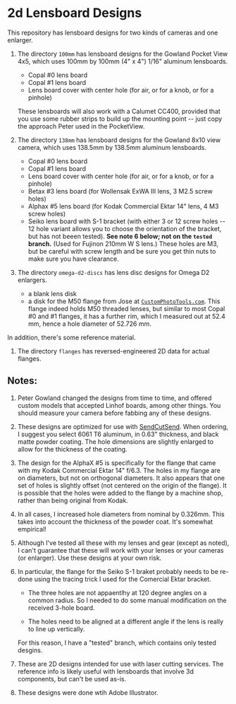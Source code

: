 # 2d Lensboard Designs

This repository has lensboard designs for two kinds of cameras and one enlarger.

1. The directory `100mm` has lensboard designs for the Gowland Pocket View 4x5, which uses 100mm by 100mm (4" x 4") 1/16" aluminum lensboards.

   * Copal #0 lens board
   * Copal #1 lens board
   * Lens board cover with center hole (for air, or for a knob, or for a pinhole)

   These lensboards will also work with a Calumet CC400, provided that you use some rubber strips to build up the mounting point -- just copy the approach Peter used in the PocketView.

2. The directory `138mm` has lensboard designs for the Gowland 8x10 view camera, which uses 138.5mm by 138.5mm aluminum lensboards.

   * Copal #0 lens board
   * Copal #1 lens board
   * Lens board cover with center hole (for air, or for a knob, or for a pinhole)
   * Betax #3 lens board (for Wollensak ExWA III lens, 3 M2.5 screw holes)
   * Alphax #5 lens board (for Kodak Commercial Ektar 14" lens, 4 M3 screw holes)
   * Seiko lens board with S-1 bracket (with either 3 or 12 screw holes -- 12 hole variant allows you to choose the orientation of the bracket, but has not beeen tested). **See note 6 below; not on the `tested` branch.** (Used for Fujinon 210mm W S lens.) These holes are M3, but be careful with screw length and be sure you get thin nuts to make sure you have clearance.

3. The directory `omega-d2-discs` has lens disc designs for Omega D2 enlargers.
   * a blank lens disk
   * a disk for the M50 flange from Jose at [`CustomPhotoTools.com`](https://customphototools.com). This flange indeed holds M50 threaded lenses, but similar to most Copal #0 and #1 flanges, it has a further rim, which I measured out at 52.4 mm, hence a hole diameter of 52.726 mm.

In addition, there's some reference material.

1. The directory `flanges` has reversed-engineered 2D data for actual flanges.

## Notes:

1. Peter Gowland changed the designs from time to time, and offered custom models that accepted Linhof boards, among other things. You should measure your camera before fabbing any of these designs.

2. These designs are optimized for use with [SendCutSend](https://sendcutsend.com/). When ordering, I suggest you select 6061 T6 aluminum, in 0.63" thickness, and black matte powder coating. The hole dimensions are slightly enlarged to allow for the thickness of the coating.

3. The design for the AlphaX #5 is specifically for the flange that came with my Kodak Commercial Ektar 14" f/6.3. The holes in my flange are on diameters, but not on orthogonal diameters. It also appears that one set of holes is slightly offset (not centered on the origin of the flange). It is possible that the holes were added to the flange by a machine shop, rather than being original from Kodak.

4. In all cases, I increased hole diameters from nominal by 0.326mm. This takes into account the thickness of the powder coat. It's somewhat empirical!

5. Although I've tested all these with my lenses and gear (except as noted), I can't guarantee that these will work with your lenses or your cameras (or enlarger). Use these designs at your own risk.

6. In particular, the flange for the Seiko S-1 braket probably needs to be re-done using the tracing trick I used for the Comercial Ektar bracket.

     * The three holes are not appaentlhy at 120 degree angles on a common radius. So I needed to do some manual modification on the received 3-hole board.

     * The holes need to be aligned at a different angle if the lens is really to line up vertically.

   For this reason, I have a "tested" branch, which contains only tested desgins.

7. These are 2D designs intended for use with laser cutting services. The reference info is likely useful with lensboards that involve 3d components, but can't be used as-is.

8. These designs were done wtih Adobe Illustrator.
